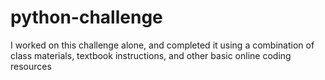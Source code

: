 # python-challenge

I worked on this challenge alone, and completed it using a combination of class materials, textbook instructions, and other basic online coding resources

